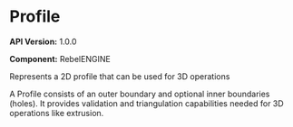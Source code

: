 # Profile

**API Version:** 1.0.0

**Component:** RebelENGINE

Represents a 2D profile that can be used for 3D operations

A Profile consists of an outer boundary and optional inner boundaries (holes).
It provides validation and triangulation capabilities needed for 3D operations
like extrusion.

